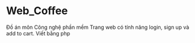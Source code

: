 # Web_Coffee
Đồ án môn Công nghệ phần mềm
Trang web có tính năng login, sign up và add to cart.
Viết bằng php
